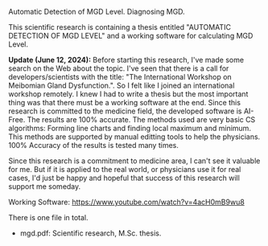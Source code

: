Automatic Detection of MGD Level. Diagnosing MGD.

This scientific research is containing a thesis entitled "AUTOMATIC DETECTION OF MGD LEVEL" and a working software for calculating MGD Level.

**Update (June 12, 2024):**
Before starting this research, I've made some search on the Web about the topic. I've seen that there is a call for developers/scientists with the title: "The International Workshop on Meibomian Gland Dysfunction.". So I felt like I joined an international workshop remotely. I knew I had to write a thesis but the most important thing was that there must be a working software at the end. Since this research is committed to the medicine field, the developed software is AI-Free. The results are 100% accurate. The methods used are very basic CS algorithms: Forming line charts and finding local maximum and minimum. This methods are supported by manual editting tools to help the physicians. 100% Accuracy of the results is tested many times. 

Since this research is a commitment to medicine area, I can't see it valuable for me. But if it is applied to the real world, or physicians use it for real cases, I'd just be happy and hopeful that success of this research will support me someday.

Working Software: https://www.youtube.com/watch?v=4acH0mB9wu8

There is one file in total.
* mgd.pdf: Scientific research, M.Sc. thesis.
